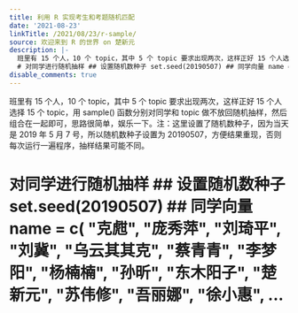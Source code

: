 ```yaml
---
title: 利用 R 实现考生和考题随机匹配
date: '2021-08-23'
linkTitle: /2021/08/23/r-sample/
source: 欢迎来到 R 的世界 on 楚新元
description: |-
  班里有 15 个人，10 个 topic，其中 5 个 topic 要求出现两次，这样正好 15 个人选择 15 个 topic，用 sample() 函数分别对同学和 topic 做不放回随机抽样，然后组合在一起即可，思路很简单，娱乐一下。注：这里设置了随机数种子，因为当天是 2019 年 5 月 7 号，所以随机数种子设置为 20190507，方便结果重现，否则每次运行一遍程序，抽样结果可能不同。
  # 对同学进行随机抽样 ## 设置随机数种子 set.seed(20190507) ## 同学向量 name = c( &#34;克甝&#34;, &#34;庞秀萍&#34;, &#34;刘琦平&#34;, &#34;刘冀&#34;, &#34;乌云其其克&#34;, &#34;蔡青青&#34;, &#34;李梦阳&#34;, &#34;杨楠楠&#34;, &#34;孙昕&#34;, &#34;东木阳子&#34;, &#34;楚新元&#34;, &#34;苏伟修&#34;, &#34;吾丽娜&#34;, &#34;徐小惠&#34;, ...
disable_comments: true
---
```

班里有 15 个人，10 个 topic，其中 5 个 topic 要求出现两次，这样正好 15 个人选择 15 个 topic，用 sample() 函数分别对同学和 topic 做不放回随机抽样，然后组合在一起即可，思路很简单，娱乐一下。注：这里设置了随机数种子，因为当天是 2019 年 5 月 7 号，所以随机数种子设置为 20190507，方便结果重现，否则每次运行一遍程序，抽样结果可能不同。
# 对同学进行随机抽样 ## 设置随机数种子 set.seed(20190507) ## 同学向量 name = c( &#34;克甝&#34;, &#34;庞秀萍&#34;, &#34;刘琦平&#34;, &#34;刘冀&#34;, &#34;乌云其其克&#34;, &#34;蔡青青&#34;, &#34;李梦阳&#34;, &#34;杨楠楠&#34;, &#34;孙昕&#34;, &#34;东木阳子&#34;, &#34;楚新元&#34;, &#34;苏伟修&#34;, &#34;吾丽娜&#34;, &#34;徐小惠&#34;, ...